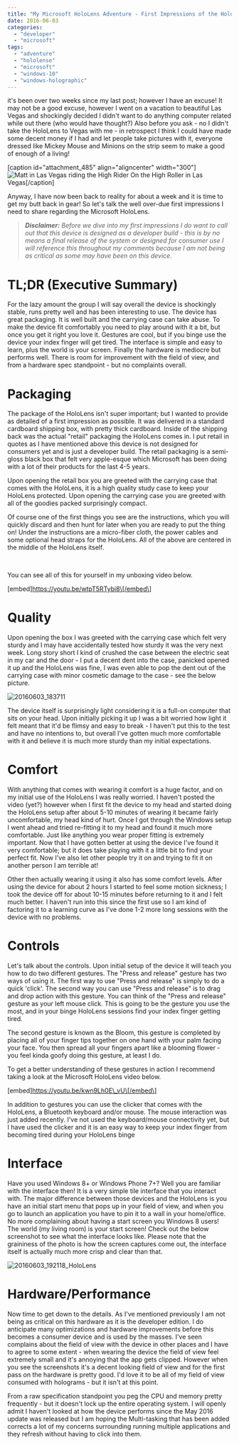 ```yaml
---
title: "My Microsoft HoloLens Adventure - First Impressions of the HoloLens"
date: 2016-06-03
categories: 
  - "developer"
  - "microsoft"
tags: 
  - "adventure"
  - "hololense"
  - "microsoft"
  - "windows-10"
  - "windows-holographic"
---
```


it's been over two weeks since my last post; however I have an excuse! It may not be a good excuse, however I went on a vacation to beautiful Las Vegas and shockingly decided I didn't want to do anything computer related while out there (who would have thought?) Also before you ask - no I didn't take the HoloLens to Vegas with me - in retrospect I think I could have made some decent money if I had and let people take pictures with it, everyone dressed like Mickey Mouse and Minions on the strip seem to make a good of enough of a living!

\[caption id="attachment\_485" align="aligncenter" width="300"\]![Matt in Las Vegas riding the High Rider](/mattblogsit-dev/assets/images/20160521_173245-300x225.jpg) On the High Roller in Las Vegas\[/caption\]

Anyway, I have now been back to reality for about a week and it is time to get my butt back in gear! So let's talk the well over-due first impressions I need to share regarding the Microsoft HoloLens.

> _**Disclaimer:** Before we dive into my first impressions I do want to call out that this device is designed as a developer build - this is by no means a final release of the system or designed for consumer use I will reference this throughout my comments because I am not being as critical as some may have been on this device._

<!--more-->

# TL;DR (Executive Summary)

For the lazy amount the group I will say overall the device is shockingly stable, runs pretty well and has been interesting to use. The device has great packaging. It is well built and the carrying case can take abuse. To make the device fit comfortably you need to play around with it a bit, but once you get it right you love it. Gestures are cool, but if you binge use the device your index finger will get tired. The interface is simple and easy to learn, plus the world is your screen. Finally the hardware is mediocre but performs well. There is room for improvement with the field of view, and from a hardware spec standpoint - but no complaints overall.

# Packaging

The package of the HoloLens isn't super important; but I wanted to provide as detailed of a first impression as possible. It was delivered in a standard cardboard shipping box, with pretty thick cardboard. Inside of the shipping back was the actual "retail" packaging the HoloLens comes in. I put retail in quotes as I have mentioned above this device is not designed for consumers yet and is just a developer build. The retail packaging is a semi-gloss black box that felt very apple-esque which Microsoft has been doing with a lot of their products for the last 4-5 years.

Upon opening the retail box you are greeted with the carrying case that comes with the HoloLens, it is a high quality study case to keep your HoloLens protected. Upon opening the carrying case you are greeted with all of the goodies packed surprisingly compact.

Of course one of the first things you see are the instructions, which you will quickly discard and then hunt for later when you are ready to put the thing on! Under the instructions are a micro-fiber cloth, the power cables and some optional head straps for the HoloLens. All of the above are centered in the middle of the HoloLens itself.

 

You can see all of this for yourself in my unboxing video below.

\[embed\]https://youtu.be/wtpT5RTybi8\[/embed\]

# Quality

Upon opening the box I was greeted with the carrying case which felt very sturdy and I may have accidentally tested how sturdy it was the very next week. Long story short I kind of crushed the case between the electric seat in my car and the door - I put a decent dent into the case, panicked opened it up and the HoloLens was fine, I was even able to pop the dent out of the carrying case with minor cosmetic damage to the case - see the below picture.

![20160603_183711](/mattblogsit-dev/assets/images/20160603_183711-300x219.jpg)

The device itself is surprisingly light considering it is a full-on computer that sits on your head. Upon initially picking it up I was a bit worried how light it felt meant that it'd be flimsy and easy to break - I haven't put this to the test and have no intentions to, but overall I've gotten much more comfortable with it and believe it is much more sturdy than my initial expectations.

# Comfort

With anything that comes with wearing it comfort is a huge factor, and on my initial use of the HoloLens I was really worried. I haven't posted the video (yet?) however when I first fit the device to my head and started doing the HoloLens setup after about 5-10 minutes of wearing it became fairly uncomfortable, my head kind of hurt. Once I got through the Windows setup I went ahead and tried re-fitting it to my head and found it much more comfortable. Just like anything you wear proper fitting is extremely important. Now that I have gotten better at using the device I've found it very comfortable; but it does take playing with it a little bit to find your perfect fit. Now I've also let other people try it on and trying to fit it on another person I am terrible at!

Other then actually wearing it using it also has some comfort levels. After using the device for about 2 hours I started to feel some motion sickness; I took the device off for about 10-15 minutes before returning to it and I felt much better. I haven't run into this since the first use so I am kind of factoring it to a learning curve as I've done 1-2 more long sessions with the device with no problems.

# Controls

Let's talk about the controls. Upon initial setup of the device it will teach you how to do two different gestures. The "Press and release" gesture has two ways of using it. The first way to use "Press and release" is simply to do a quick 'click'. The second way you can use "Press and release" is to drag and drop action with this gesture. You can think of the "Press and release" gesture as your left mouse click. This is going to be the gesture you use the most, and in your binge HoloLens sessions find your index finger getting tired.

The second gesture is known as the Bloom, this gesture is completed by placing all of your finger tips together on one hand with your palm facing your face. You then spread all your fingers apart like a blooming flower - you feel kinda goofy doing this gesture, at least I do.

To get a better understanding of these gestures in action I recommend taking a look at the Microsoft HoloLens video below.

\[embed\]https://youtu.be/kwn9Lh0E\_vU\[/embed\]

In addition to gestures you can use the clicker that comes with the HoloLens, a Bluetooth keyboard and/or mouse. The mouse interaction was just added recently. I've not used the keyboard/mouse connectivity yet, but I have used the clicker and it is an easy way to keep your index finger from becoming tired during your HoloLens binge

# Interface

Have you used Windows 8+ or Windows Phone 7+? Well you are familiar with the interface then! It is a very simple tile interface that you interact with. The major difference between those devices and the HoloLens is you have an initial start menu that pops up in your field of view, and when you go to launch an application you have to pin it to a wall in your home/office. No more complaining about having a start screen you Windows 8 users! The world (my living room) is your start screen! Check out the below screenshot to see what the interface looks like. Please note that the graininess of the photo is how the screen captures come out, the interface itself is actually much more crisp and clear than that.

![20160603_192118_HoloLens](/mattblogsit-dev/assets/images/20160603_192118_HoloLens-300x169.jpg)

# Hardware/Performance

Now time to get down to the details. As I've mentioned previously I am not being as critical on this hardware as it is the developer edition. I do anticipate many optimizations and hardware improvements before this becomes a consumer device and is used by the masses. I've seen complains about the field of view with the device in other places and I have to agree to some extent - when wearing the device the field of view feel extremely small and it's annoying that the app gets clipped. However when you see the screenshots it's a decent looking field of view and for the first pass on the hardware is pretty good. I'd love it to be all of my field of view consumed with holograms - but it isn't at this point.

From a raw specification standpoint you peg the CPU and memory pretty frequently - but it doesn't lock up the entire operating system. I will openly admit I haven't looked at how the device performs since the May 2016 update was released but I am hoping the Multi-tasking that has been added corrects a lot of my concerns surrounding running multiple applications and they refresh without having to click into them.
